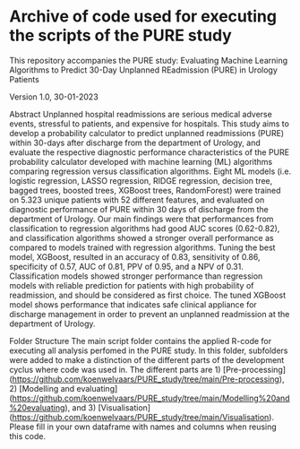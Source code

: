 # Archive of code used for executing the scripts of the PURE study

This repository accompanies the PURE study: Evaluating Machine Learning Algorithms to Predict 30-Day Unplanned REadmission (PURE) in Urology Patients

Version 1.0, 30-01-2023

Abstract
Unplanned hospital readmissions are serious medical adverse events, stressful to patients, and expensive for hospitals. This study aims to develop a probability calculator to predict unplanned readmissions (PURE) within 30-days after discharge from the department of Urology, and evaluate the respective diagnostic performance characteristics of the PURE probability calculator developed with machine learning (ML) algorithms comparing regression versus classification algorithms.
Eight ML models (i.e. logistic regression, LASSO regression, RIDGE regression, decision tree, bagged trees, boosted trees, XGBoost trees, RandomForest) were trained on 5.323 unique patients with 52 different features, and evaluated on diagnostic performance of PURE within 30 days of discharge from the department of Urology.
Our main findings were that performances from classification to regression algorithms had good AUC scores (0.62-0.82), and classification algorithms showed a stronger overall performance as compared to models trained with regression algorithms. Tuning the best model, XGBoost, resulted in an accuracy of 0.83, sensitivity of 0.86, specificity of 0.57, AUC of 0.81, PPV of 0.95, and a NPV of 0.31.
Classification models showed stronger performance than regression models with reliable prediction for patients with high probability of readmission, and should be considered as first choice. The tuned XGBoost model shows performance that indicates safe clinical appliance for discharge management in order to prevent an unplanned readmission at the department of Urology.

Folder Structure
The main script folder contains the applied R-code for executing all analysis perfomed in the PURE study. In this folder, subfolders were added to make a distinction of the different parts of the development cyclus where code was used in. The different parts are 1) [Pre-processing] (https://github.com/koenwelvaars/PURE_study/tree/main/Pre-processing), 2) [Modelling and evaluating] (https://github.com/koenwelvaars/PURE_study/tree/main/Modelling%20and%20evaluating), and 3) [Visualisation] (https://github.com/koenwelvaars/PURE_study/tree/main/Visualisation). Please fill in your own dataframe with names and columns when reusing this code.

